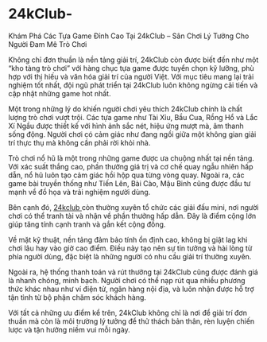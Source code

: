 # 24kClub-
Khám Phá Các Tựa Game Đỉnh Cao Tại 24kClub – Sân Chơi Lý Tưởng Cho Người Đam Mê Trò Chơi

Không chỉ đơn thuần là nền tảng giải trí, 24kClub còn được biết đến như một “kho tàng trò chơi” với hàng chục tựa game được tuyển chọn kỹ lưỡng, phù hợp với thị hiếu và văn hóa giải trí của người Việt. Với mục tiêu mang lại trải nghiệm tốt nhất, đội ngũ phát triển tại 24kClub luôn không ngừng cải tiến và cập nhật những game hot nhất.

Một trong những lý do khiến người chơi yêu thích 24kClub chính là chất lượng trò chơi vượt trội. Các tựa game như Tài Xỉu, Bầu Cua, Rồng Hổ và Lắc Xí Ngầu được thiết kế với hình ảnh sắc nét, hiệu ứng mượt mà, âm thanh sống động. Người chơi có cảm giác như đang ngồi giữa một không gian giải trí thực thụ mà không cần phải rời khỏi nhà.

Trò chơi nổ hũ là một trong những game được ưa chuộng nhất tại nền tảng. Với xác suất thắng cao, phần thưởng giá trị và cơ chế quay ngẫu nhiên hấp dẫn, nổ hũ luôn tạo cảm giác hồi hộp qua từng vòng quay. Ngoài ra, các game bài truyền thống như Tiến Lên, Bài Cào, Mậu Binh cũng được đầu tư mạnh về đồ họa và trải nghiệm người dùng.

Bên cạnh đó, <a href=https://24kclub-vn.com> 24kclub </a>  còn thường xuyên tổ chức các giải đấu mini, nơi người chơi có thể tranh tài và nhận về phần thưởng hấp dẫn. Đây là điểm cộng lớn giúp tăng tính cạnh tranh và gắn kết cộng đồng.

Về mặt kỹ thuật, nền tảng đảm bảo tính ổn định cao, không bị giật lag khi chơi lâu hay vào giờ cao điểm. Điều này tạo nên sự tin tưởng và hài lòng từ phía người dùng, đặc biệt là những người có nhu cầu giải trí thường xuyên.

Ngoài ra, hệ thống thanh toán và rút thưởng tại 24kClub cũng được đánh giá là nhanh chóng, minh bạch. Người chơi có thể nạp rút qua nhiều phương thức khác nhau như ví điện tử, ngân hàng nội địa, và luôn nhận được hỗ trợ tận tình từ bộ phận chăm sóc khách hàng.

Với tất cả những ưu điểm kể trên, 24kClub không chỉ là nơi để giải trí đơn thuần mà còn là môi trường lý tưởng để thử thách bản thân, rèn luyện chiến lược và tận hưởng niềm vui mỗi ngày.

